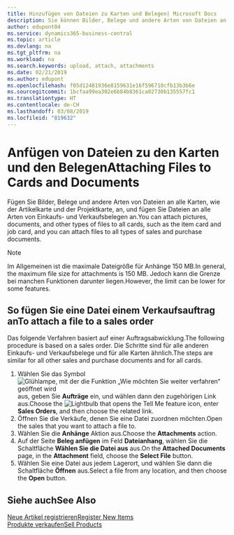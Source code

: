 ```yaml
---
title: Hinzufügen von Dateien zu Karten und Belegen| Microsoft Docs
description: Sie können Bilder, Belege und andere Arten von Dateien an alle Karten und alle Arten von Verkaufs- und Einkaufsbelegen anfügen.
author: edupont04
ms.service: dynamics365-business-central
ms.topic: article
ms.devlang: na
ms.tgt_pltfrm: na
ms.workload: na
ms.search.keywords: upload, attach, attachments
ms.date: 02/21/2019
ms.author: edupont
ms.openlocfilehash: f05d12481936e8159631e16f596710cfb13b3b6e
ms.sourcegitcommit: 1bcfaa99ea302e6b84b8361ca02730b135557fc1
ms.translationtype: HT
ms.contentlocale: de-CH
ms.lasthandoff: 03/08/2019
ms.locfileid: "819632"
---
```

# <a name="attaching-files-to-cards-and-documents"></a><span data-ttu-id="f0d9e-103">Anfügen von Dateien zu den Karten und den Belegen</span><span class="sxs-lookup"><span data-stu-id="f0d9e-103">Attaching Files to Cards and Documents</span></span>
<span data-ttu-id="f0d9e-104">Fügen Sie Bilder, Belege und andere Arten von Dateien an alle Karten, wie der Artikelkarte und der Projektkarte, an, und fügen Sie Dateien an alle Arten von Einkaufs- und Verkaufsbelegen an.</span><span class="sxs-lookup"><span data-stu-id="f0d9e-104">You can attach pictures, documents, and other types of files to all cards, such as the item card and job card, and you can attach files to all types of sales and purchase documents.</span></span>

> [!Note]
> <span data-ttu-id="f0d9e-105">Im Allgemeinen ist die maximale Dateigröße für Anhänge 150 MB.</span><span class="sxs-lookup"><span data-stu-id="f0d9e-105">In general, the maximum file size for attachments is 150 MB.</span></span> <span data-ttu-id="f0d9e-106">Jedoch kann die Grenze bei manchen Funktionen darunter liegen.</span><span class="sxs-lookup"><span data-stu-id="f0d9e-106">However, the limit can be lower for some features.</span></span> 

## <a name="to-attach-a-file-to-a-sales-order"></a><span data-ttu-id="f0d9e-107">So fügen Sie eine Datei einem Verkaufsauftrag an</span><span class="sxs-lookup"><span data-stu-id="f0d9e-107">To attach a file to a sales order</span></span>
<span data-ttu-id="f0d9e-108">Das folgende Verfahren basiert auf einer Auftragsabwicklung.</span><span class="sxs-lookup"><span data-stu-id="f0d9e-108">The following procedure is based on a sales order.</span></span> <span data-ttu-id="f0d9e-109">Die Schritte sind für alle anderen Einkaufs- und Verkaufsbelege und für alle Karten ähnlich.</span><span class="sxs-lookup"><span data-stu-id="f0d9e-109">The steps are similar for all other sales and purchase documents and for all cards.</span></span>

1. <span data-ttu-id="f0d9e-110">Wählen Sie das Symbol ![Glühlampe, mit der die Funktion „Wie möchten Sie weiter verfahren“ geöffnet wird](media/ui-search/search_small.png "Wie möchten Sie weiter verfahren?") aus, geben Sie **Aufträge** ein, und wählen dann den zugehörigen Link aus.</span><span class="sxs-lookup"><span data-stu-id="f0d9e-110">Choose the ![Lightbulb that opens the Tell Me feature](media/ui-search/search_small.png "Tell me what you want to do") icon, enter **Sales Orders**, and then choose the related link.</span></span>
2. <span data-ttu-id="f0d9e-111">Öffnen Sie die Verkäufe, denen Sie eine Datei zuordnen möchten.</span><span class="sxs-lookup"><span data-stu-id="f0d9e-111">Open the sales that you want to attach a file to.</span></span>
3. <span data-ttu-id="f0d9e-112">Wählen Sie die **Anhänge** Aktion aus.</span><span class="sxs-lookup"><span data-stu-id="f0d9e-112">Choose the **Attachments** action.</span></span>
4. <span data-ttu-id="f0d9e-113">Auf der Seite **Beleg anfügen** im Feld **Dateianhang**, wählen Sie die Schaltfläche **Wählen Sie die Datei aus** aus.</span><span class="sxs-lookup"><span data-stu-id="f0d9e-113">On the **Attached Documents** page, in the **Attachment** field, choose the **Select File** button.</span></span>
5. <span data-ttu-id="f0d9e-114">Wählen Sie eine Datei aus jedem Lagerort, und wählen Sie dann die Schaltfläche **Öffnen** aus.</span><span class="sxs-lookup"><span data-stu-id="f0d9e-114">Select a file from any location, and then choose the **Open** button.</span></span>

## <a name="see-also"></a><span data-ttu-id="f0d9e-115">Siehe auch</span><span class="sxs-lookup"><span data-stu-id="f0d9e-115">See Also</span></span>
[<span data-ttu-id="f0d9e-116">Neue Artikel registrieren</span><span class="sxs-lookup"><span data-stu-id="f0d9e-116">Register New Items</span></span>](inventory-how-register-new-items.md)  
[<span data-ttu-id="f0d9e-117">Produkte verkaufen</span><span class="sxs-lookup"><span data-stu-id="f0d9e-117">Sell Products</span></span>](sales-how-sell-products.md)
